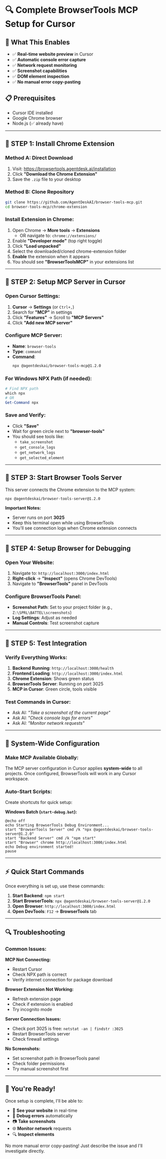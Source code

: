 # 🔍 **Complete BrowserTools MCP Setup for Cursor**


## 🎯 **What This Enables**
- ✅ **Real-time website preview** in Cursor
- ✅ **Automatic console error capture**  
- ✅ **Network request monitoring**
- ✅ **Screenshot capabilities**
- ✅ **DOM element inspection**
- ✅ **No manual error copy-pasting**

## 📋 **Prerequisites**
- Cursor IDE installed
- Google Chrome browser
- Node.js (✅ already have)

---

## 🚀 **STEP 1: Install Chrome Extension**

### **Method A: Direct Download**
1. Visit: https://browsertools.agentdesk.ai/installation
2. Click **"Download the Chrome Extension"**
3. Save the `.zip` file to your desktop

### **Method B: Clone Repository**
```bash
git clone https://github.com/AgentDeskAI/browser-tools-mcp.git
cd browser-tools-mcp/chrome-extension
```

### **Install Extension in Chrome:**
1. Open Chrome → **More tools** → **Extensions**
   - OR navigate to: `chrome://extensions/`
2. Enable **"Developer mode"** (top right toggle)
3. Click **"Load unpacked"**
4. Select the downloaded/cloned chrome-extension folder
5. **Enable** the extension when it appears
6. You should see **"BrowserToolsMCP"** in your extensions list

---

## 🚀 **STEP 2: Setup MCP Server in Cursor**

### **Open Cursor Settings:**
1. **Cursor** → **Settings** (or `Ctrl+,`)
2. Search for **"MCP"** in settings
3. Click **"Features"** → Scroll to **"MCP Servers"**
4. Click **"Add new MCP server"**

### **Configure MCP Server:**
- **Name**: `browser-tools`
- **Type**: `command`
- **Command**: 
  ```bash
  npx @agentdeskai/browser-tools-mcp@1.2.0
  ```

### **For Windows NPX Path (if needed):**
```powershell
# Find NPX path
which npx
# OR
Get-Command npx
```

### **Save and Verify:**
- Click **"Save"**
- Wait for green circle next to **"browser-tools"**
- You should see tools like:
  - `take_screenshot`
  - `get_console_logs`
  - `get_network_logs`
  - `get_selected_element`

---

## 🚀 **STEP 3: Start Browser Tools Server**

This server connects the Chrome extension to the MCP system:

```bash
npx @agentdeskai/browser-tools-server@1.2.0
```

**Important Notes:**
- Server runs on port **3025**
- Keep this terminal open while using BrowserTools
- You'll see connection logs when Chrome extension connects

---

## 🚀 **STEP 4: Setup Browser for Debugging**

### **Open Your Website:**
1. Navigate to: `http://localhost:3000/index.html`
2. **Right-click** → **"Inspect"** (opens Chrome DevTools)
3. Navigate to **"BrowserTools"** panel in DevTools

### **Configure BrowserTools Panel:**
- **Screenshot Path**: Set to your project folder (e.g., `Z:\SPRL\BATTEL\screenshots`)
- **Log Settings**: Adjust as needed
- **Manual Controls**: Test screenshot capture

---

## 🔧 **STEP 5: Test Integration**

### **Verify Everything Works:**
1. **Backend Running**: `http://localhost:3000/health`
2. **Frontend Loading**: `http://localhost:3000/index.html`
3. **Chrome Extension**: Shows green status
4. **BrowserTools Server**: Running on port 3025
5. **MCP in Cursor**: Green circle, tools visible

### **Test Commands in Cursor:**
- Ask AI: *"Take a screenshot of the current page"*
- Ask AI: *"Check console logs for errors"*
- Ask AI: *"Monitor network requests"*

---

## 🎯 **System-Wide Configuration**

### **Make MCP Available Globally:**
The MCP server configuration in Cursor applies **system-wide** to all projects. Once configured, BrowserTools will work in any Cursor workspace.

### **Auto-Start Scripts:**
Create shortcuts for quick setup:

**Windows Batch (`start-debug.bat`):**
```batch
@echo off
echo Starting BrowserTools Debug Environment...
start "BrowserTools Server" cmd /k "npx @agentdeskai/browser-tools-server@1.2.0"
start "Backend Server" cmd /k "npm start"
start "Browser" chrome http://localhost:3000/index.html
echo Debug environment started!
pause
```

---

## ⚡ **Quick Start Commands**

Once everything is set up, use these commands:

1. **Start Backend**: `npm start`
2. **Start BrowserTools**: `npx @agentdeskai/browser-tools-server@1.2.0`
3. **Open Browser**: `http://localhost:3000/index.html`
4. **Open DevTools**: `F12` → **BrowserTools** tab

---

## 🔍 **Troubleshooting**

### **Common Issues:**

**MCP Not Connecting:**
- Restart Cursor
- Check NPX path is correct
- Verify internet connection for package download

**Browser Extension Not Working:**
- Refresh extension page
- Check if extension is enabled
- Try incognito mode

**Server Connection Issues:**
- Check port 3025 is free: `netstat -an | findstr :3025`
- Restart BrowserTools server
- Check firewall settings

**No Screenshots:**
- Set screenshot path in BrowserTools panel
- Check folder permissions
- Try manual screenshot first

---

## 🎉 **You're Ready!**

Once setup is complete, I'll be able to:
- 👀 **See your website** in real-time
- 🐛 **Debug errors** automatically
- 📷 **Take screenshots** 
- 🌐 **Monitor network** requests
- 🔍 **Inspect elements**

No more manual error copy-pasting! Just describe the issue and I'll investigate directly. 